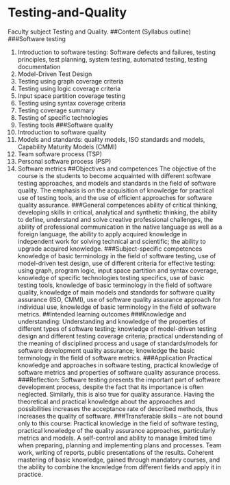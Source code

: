 # Testing-and-Quality
Faculty subject Testing and Quality.
##Content (Syllabus outline)
###Software testing
1. Introduction to software testing: Software defects
and failures, testing principles, test planning,
system testing, automated testing, testing
documentation
2. Model-Driven Test Design
3. Testing using graph coverage criteria
4. Testing using logic coverage criteria
5. Input space partition coverage testing
6. Testing using syntax coverage criteria
7. Testing coverage summary
8. Testing of specific technologies
9. Testing tools
###Software quality
1. Introduction to software quality
2. Models and standards: quality models, ISO
standards and models, Capability Maturity Models
(CMMI)
3. Team software process (TSP)
4. Personal software process (PSP)
5. Software metrics
##Objectives and competences
The objective of the course is the students to become
acquainted with different software testing approaches,
and models and standards in the field of software
quality. The emphasis is on the acquisition of knowledge
for practical use of testing tools, and the use of efficient
approaches for software quality assurance.
###General competences
ability of critical thinking,
developing skills in critical, analytical and synthetic
thinking,
the ability to define, understand and solve creative
professional challenges,
the ability of professional communication in the native
language as well as a foreign language,
the ability to apply acquired knowledge in independent
work for solving technical and scientific; the ability to
upgrade acquired knowledge.
###Subject-specific competences
knowledge of basic terminology in the field of software
testing,
use of model-driven test design,
use of different criteria for effective testing: using
graph, program logic, input space partition and syntax
coverage,
knowledge of specific technologies testing specifics,
use of basic testing tools,
knowledge of basic terminology in the field of software
quality,
knowledge of main models and standards for software
quality assurance (ISO, CMMI),
use of software quality assurance approach for
individual use,
knowledge of basic terminology in the field of software
metrics.
##Intended learning outcomes
###Knowledge and understanding:
Understanding and knowledge of the properties of
different types of software testing; knowledge of
model-driven testing design and different testing
coverage criteria; practical understanding of the
meaning of disciplined process and usage of
standards/models for software development quality
assurance; knowledge the basic terminology in the field
of software metrics.
###Application
Practical knowledge and approaches in software testing,
practical knowledge of software metrics and properties
of software quality assurance process.
###Reflection:
Software testing presents the important part of
software development process, despite the fact that its
importance is often neglected. Similarly, this is also true
for quality assurance. Having the theoretical and
practical knowledge about the approaches and
possibilities increases the acceptance rate of described
methods, thus increases the quality of software.
###Transferable skills – are not bound only to this course:
Practical knowledge in the field of software testing,
practical knowledge of the quality assurance
approaches, particularly metrics and models.
A self-control and ability to manage limited time when
preparing, planning and implementing plans and
processes. Team work, writing of reports, public
presentations of the results.
Coherent mastering of basic knowledge, gained through
mandatory courses, and the ability to combine the
knowledge from different fields and apply it in practice.
